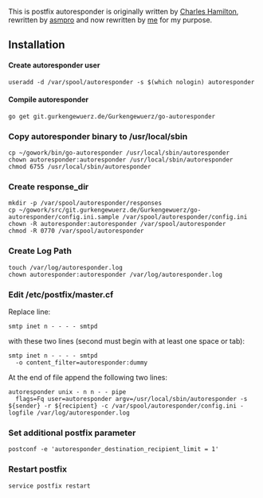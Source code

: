 This is postfix autoresponder is originally written by [Charles Hamilton](mailto:musashi@nefaria.com),
rewritten by [asmpro](https://github.com/asmpro/mailPostfixAutoresponder) and now rewritten by [me](https://gurkengewuerz.de) for my purpose.

## Installation

#### Create autoresponder user

    useradd -d /var/spool/autoresponder -s $(which nologin) autoresponder

#### Compile autoresponder

    go get git.gurkengewuerz.de/Gurkengewuerz/go-autoresponder

### Copy autoresponder binary to /usr/local/sbin

    cp ~/gowork/bin/go-autoresponder /usr/local/sbin/autoresponder
    chown autoresponder:autoresponder /usr/local/sbin/autoresponder
    chmod 6755 /usr/local/sbin/autoresponder

### Create response_dir

    mkdir -p /var/spool/autoresponder/responses
    cp ~/gowork/src/git.gurkengewuerz.de/Gurkengewuerz/go-autoresponder/config.ini.sample /var/spool/autoresponder/config.ini
    chown -R autoresponder:autoresponder /var/spool/autoresponder
    chmod -R 0770 /var/spool/autoresponder

### Create Log Path

    touch /var/log/autoresponder.log
    chown autoresponder:autoresponder /var/log/autoresponder.log

### Edit /etc/postfix/master.cf
Replace line:

    smtp inet n - - - - smtpd

with these two lines (second must begin with at least one space or tab):

    smtp inet n - - - - smtpd
      -o content_filter=autoresponder:dummy

At the end of file append the following two lines:

    autoresponder unix - n n - - pipe
      flags=Fq user=autoresponder argv=/usr/local/sbin/autoresponder -s ${sender} -r ${recipient} -c /var/spool/autoresponder/config.ini -logfile /var/log/autoresponder.log

### Set additional postfix parameter

    postconf -e 'autoresponder_destination_recipient_limit = 1'

### Restart postfix

    service postfix restart
